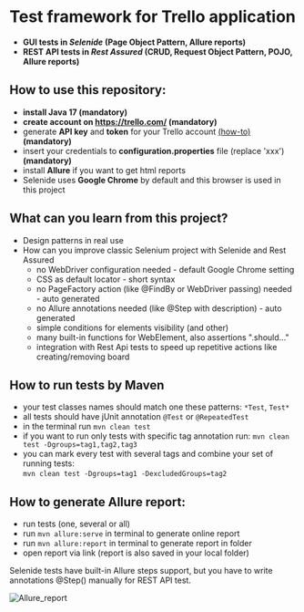 # Test framework for Trello application 
- **GUI tests in _Selenide_ (Page Object Pattern, Allure reports)**
- **REST API tests in _Rest Assured_ (CRUD, Request Object Pattern, POJO, Allure reports)**

## How to use this repository:
- **install Java 17 (mandatory)**
- **create account on https://trello.com/ (mandatory)**
- generate **API key** and **token** for your Trello account [(how-to)](https://developer.atlassian.com/cloud/trello/guides/rest-api/api-introduction/) **(mandatory)**
- insert your credentials to **configuration.properties** file (replace 'xxx') **(mandatory)**
- install **Allure** if you want to get html reports
- Selenide uses **Google Chrome** by default and this browser is used in this project

## What can you learn from this project?
- Design patterns in real use
- How can you improve classic Selenium project with Selenide and Rest Assured
  - no WebDriver configuration needed - default Google Chrome setting
  - CSS as default locator - short syntax
  - no PageFactory action (like @FindBy or WebDriver passing) needed  - auto generated
  - no Allure annotations needed (like @Step with description) - auto generated
  - simple conditions for elements visibility (and other)
  - many built-in functions for WebElement, also assertions ".should..."
  - integration with Rest Api tests to speed up repetitive actions like creating/removing board

## How to run tests by Maven
- your test classes names should match one these patterns: `*Test`, `Test*`
- all tests should have jUnit annotation `@Test` or `@RepeatedTest`
- in the terminal run `mvn clean test`
- if you want to run only tests with specific tag annotation run: `mvn clean test -Dgroups=tag1,tag2,tag3`
- you can mark every test with several tags and combine your set of running tests:  
  `mvn clean test -Dgroups=tag1 -DexcludedGroups=tag2`

## How to generate Allure report:
- run tests (one, several or all)
- run `mvn allure:serve` in terminal to generate online report
- run `mvn allure:report` in terminal to generate report in folder
- open report via link (report is also saved in your local folder)

Selenide tests have built-in Allure steps support, but you have to write annotations @Step() manually for REST API test.

![Allure_report](https://github.com/kwietrzyk/TrelloTesting_UI_Rest/assets/25009144/fd012e58-6b86-455c-a1e4-5dae4019ac48)

